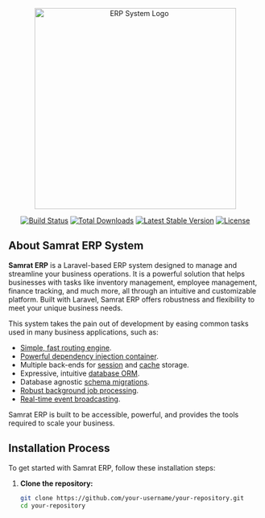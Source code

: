 <p align="center"><a href="https://laravel.com" target="_blank"><img src="https://raw.githubusercontent.com/laravel/art/master/logo-lockup/5%20SVG/2%20CMYK/1%20Full%20Color/laravel-logolockup-cmyk-red.svg" width="400" alt="ERP System Logo"></a></p>

<p align="center">
<a href="https://github.com/your-username/your-repository/actions"><img src="https://github.com/your-username/your-repository/workflows/tests/badge.svg" alt="Build Status"></a>
<a href="https://packagist.org/packages/your-package-name"><img src="https://img.shields.io/packagist/dt/your-package-name" alt="Total Downloads"></a>
<a href="https://packagist.org/packages/your-package-name"><img src="https://img.shields.io/packagist/v/your-package-name" alt="Latest Stable Version"></a>
<a href="https://packagist.org/packages/your-package-name"><img src="https://img.shields.io/packagist/l/your-package-name" alt="License"></a>
</p>

## About Samrat ERP System

**Samrat ERP** is a Laravel-based ERP system designed to manage and streamline your business operations. It is a powerful solution that helps businesses with tasks like inventory management, employee management, finance tracking, and much more, all through an intuitive and customizable platform. Built with Laravel, Samrat ERP offers robustness and flexibility to meet your unique business needs.

This system takes the pain out of development by easing common tasks used in many business applications, such as:

- [Simple, fast routing engine](https://laravel.com/docs/routing).
- [Powerful dependency injection container](https://laravel.com/docs/container).
- Multiple back-ends for [session](https://laravel.com/docs/session) and [cache](https://laravel.com/docs/cache) storage.
- Expressive, intuitive [database ORM](https://laravel.com/docs/eloquent).
- Database agnostic [schema migrations](https://laravel.com/docs/migrations).
- [Robust background job processing](https://laravel.com/docs/queues).
- [Real-time event broadcasting](https://laravel.com/docs/broadcasting).

Samrat ERP is built to be accessible, powerful, and provides the tools required to scale your business.

## Installation Process

To get started with Samrat ERP, follow these installation steps:

1. **Clone the repository:**
   ```bash
   git clone https://github.com/your-username/your-repository.git
   cd your-repository

